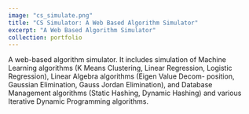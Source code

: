 ```yaml
---
image: "cs_simulate.png"
title: "CS Simulator: A Web Based Algorithm Simulator"
excerpt: "A Web Based Algorithm Simulator"
collection: portfolio
---
```


A web-based algorithm simulator. It includes simulation of Machine Learning algorithms (K Means Clustering, Linear Regression, Logistic Regression), Linear Algebra algorithms (Eigen Value Decom- position, Gaussian Elimination, Gauss Jordan Elimination), and Database Management algorithms (Static Hashing, Dynamic Hashing) and various Iterative Dynamic Programming algorithms.
